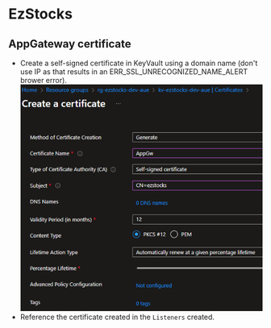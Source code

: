 # EzStocks

## AppGateway certificate

- Create a self-signed certificate in KeyVault using a domain name (don't use IP as that results in an ERR_SSL_UNRECOGNIZED_NAME_ALERT brower error).
  ![self-signed certificate](Docs/Images/self-signed-certificate.png)
- Reference the certificate created in the `Listeners` created.
